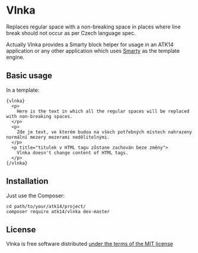 Vlnka
=====

Replaces regular space with a non-breaking space in places where line break should not occur as per Czech language spec.

Actually Vlnka provides a Smarty block helper for usage in an ATK14 application or any other application which uses [Smarty](http://www.smarty.net/) as the template engine.

Basic usage
-----------

In a template:

    {vlnka}
      <p>
        Here is the text in which all the regular spaces will be replaced with non-breaking spaces.
      </p>
      <p>
        Zde je text, ve kterém budou na všech potřebných místech nahrazeny normální mezery mezerami nedělitelnými.
      </p>
      <p title="titulek v HTML tagu zůstane zachován beze změny">
        Vlnka doesn't change content of HTML tags.
      </p>
    {/vlnka}

Installation
------------

Just use the Composer:

    cd path/to/your/atk14/project/
    composer require atk14/vlnka dev-master

License
-------

Vlnka is free software distributed [under the terms of the MIT license](http://www.opensource.org/licenses/mit-license)
